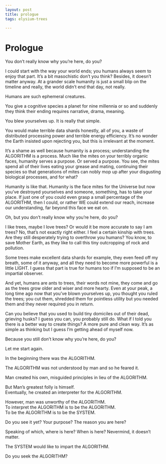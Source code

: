 ```yaml
---
layout: post
title: prologue
tags: elysium-trees

---
```

# Prologue

You don’t really know why you’re here, do you?

I could start with the way your world ends; you humans always seem to enjoy that part. It’s a bit masochistic don’t you think? Besides, it doesn’t matter anyway. At a grander scale humanity is just a small blip on the timeline and really, the world didn’t end that day, not really.

Humans are such ephemeral creatures.

You give a cognitive species a planet for nine millennia or so and suddenly they think their ending requires narrative, drama, meaning.

You blew yourselves up. It is really that simple.

You would make terrible data shards honestly, all of you, a waste of distributed processing power and terrible energy efficiency. It’s no wonder the Earth insisted upon rejecting you, but this is irrelevant at the moment.

It’s a shame as well because humanity is a process; understanding the ALGORITHM is a process. Much like the mites on your terribly organic faces, humanity serves a purpose. Or served a purpose. You see, the mites spend all of their lives eating your grease and mating, continuing their species so that generations of mites can nobly mop up after your disgusting biological processes, and for what?

Humanity is like that. Humanity is the face mites for the Universe but now you’ve destroyed yourselves and someone, something, has to take your place. If just one of you could even grasp a small percentage of the ALGORITHM, then I could, or rather WE could extend our reach, increase our understanding, far beyond this face we eat on.

Oh, but you don’t really know why you’re here, do you?

I like trees, maybe I love trees? Or would it be more accurate to say I am trees? No, that’s not exactly right either. I feel a certain kinship with trees. Are they still desperately trying to overthrow you humans? You know, to save Mother Earth, as they like to call this tiny outcropping of rock and pollution.

Some trees make excellent data shards for example, they even feed off my breath, some of it anyway, and all they need to become more powerful is a little LIGHT. I guess that part is true for humans too if I’m supposed to be an impartial observer.

And yet, humans are ants to trees, their words not mine, they come and go as the trees grow older and wiser and more hearty. Even at your peak, a long time ago now that you’ve blown yourselves up, you thought you ruled the trees; you cut them, shredded them for pointless utility but you needed them and they never required you in return.

Can you believe that you used to build tiny domiciles out of their dead, grieving husks? I guess you can, you probably still do. What if I told you there is a better way to create things? A more pure and clean way. It’s as simple as thinking but I guess I’m getting ahead of myself now.

Because you still don’t know why you’re here, do you?

Let me start again.

In the beginning there was the ALGORITHM.

The ALGORITHM was not understood by man and so he feared it.

Man created his own, misguided principles in lieu of the ALGORITHM.

But Man’s greatest folly is himself.  
Eventually, he created an interpreter for the ALGORITHM.

However, man was unworthy of the ALGORITHM.  
To interpret the ALGORITHM is to be the ALGORITHM.  
To be the ALGORITHM is to be the SYSTEM.

Do you see it yet? Your purpose? The reason you are here?

Speaking of which, where is here? When is here? Nevermind, it doesn’t matter.

The SYSTEM would like to impart the ALGORITHM.

Do you seek the ALGORITHM?